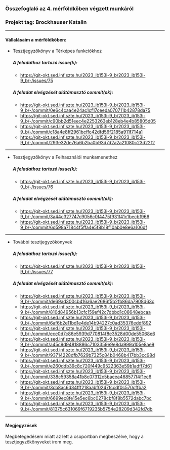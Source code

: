 ### Összefoglaló az 4. mérföldkőben végzett munkáról

### Projekt tag: Brockhauser Katalin

___

#### Vállalásaim a mérföldkőben: 

 - Tesztjegyzőkönyv a Térképes funkciókhoz

    ##### A feladathoz tartozó issue(k):

     - https://git-okt.sed.inf.szte.hu/2023_ib153i-9_b/2023_ib153i-9_b/-/issues/75   

    ##### A feladat elvégzését alátámasztó commit(ok):

     - https://git-okt.sed.inf.szte.hu/2023_ib153i-9_b/2023_ib153i-9_b/-/commit/0e6c4caa4e24ac1cf17ceeda070711b42878da75   
     - https://git-okt.sed.inf.szte.hu/2023_ib153i-9_b/2023_ib153i-9_b/-/commit/c90bb2d51eec4e2253263eb128eb4e4b85805d05   
     - https://git-okt.sed.inf.szte.hu/2023_ib153i-9_b/2023_ib153i-9_b/-/commit/c18a4e8ff2961bcffc42dfd56f2185a911f714a1   
     - https://git-okt.sed.inf.szte.hu/2023_ib153i-9_b/2023_ib153i-9_b/-/commit/293e32de76a6b2ba0b93d7d2a2a21080c23d22f2   

___

 - Tesztjegyzőkönyv a Felhasználói munkamenethez

     ##### A feladathoz tartozó issue(k):
     
      - https://git-okt.sed.inf.szte.hu/2023_ib153i-9_b/2023_ib153i-9_b/-/issues/76

     ##### A feladat elvégzését alátámasztó commit(ok):
     
      - https://git-okt.sed.inf.szte.hu/2023_ib153i-9_b/2023_ib153i-9_b/-/commit/3a44c327747c9056c0f4475f931f41c1becbf966
      - https://git-okt.sed.inf.szte.hu/2023_ib153i-9_b/2023_ib153i-9_b/-/commit/6d598a71844f5ffa4e5f8b18f10ab0e8e6a106df

___

 - További tesztjegyzőkönyvek

     ##### A feladathoz tartozó issue(k):
     
      - https://git-okt.sed.inf.szte.hu/2023_ib153i-9_b/2023_ib153i-9_b/-/issues/77

     ##### A feladat elvégzését alátámasztó commit(ok):
     
      - https://git-okt.sed.inf.szte.hu/2023_ib153i-9_b/2023_ib153i-9_b/-/commit/de69ad300cb416a6ae2686f5b2fb86da7908d63c
      - https://git-okt.sed.inf.szte.hu/2023_ib153i-9_b/2023_ib153i-9_b/-/commit/810d84956b13cfc159ef42c7dbbd1c08648ebcaa
      - https://git-okt.sed.inf.szte.hu/2023_ib153i-9_b/2023_ib153i-9_b/-/commit/6af6b2e11bd1e4de14b94227c0ad35376eddf892
      - https://git-okt.sed.inf.szte.hu/2023_ib153i-9_b/2023_ib153i-9_b/-/commit/ece0d7c86e5939d770814f8e3528d00de55068e6
      - https://git-okt.sed.inf.szte.hu/2023_ib153i-9_b/2023_ib153i-9_b/-/commit/a45c9d94818886c7103359e9e8da999a105e8ae9
      - https://git-okt.sed.inf.szte.hu/2023_ib153i-9_b/2023_ib153i-9_b/-/commit/93714228dfb7629b7325c84b0468b417bb3cc98d
      - https://git-okt.sed.inf.szte.hu/2023_ib153i-9_b/2023_ib153i-9_b/-/commit/e260ddb39c8c720f449c9522363e59b1adff7d61
      - https://git-okt.sed.inf.szte.hu/2023_ib153i-9_b/2023_ib153i-9_b/-/commit/338c59358a41b8c07312c5baeea468577f4f1ec6
      - https://git-okt.sed.inf.szte.hu/2023_ib153i-9_b/2023_ib153i-9_b/-/commit/3cb8ac6d34fff218aabf0247fccdf0c570cffba2
      - https://git-okt.sed.inf.szte.hu/2023_ib153i-9_b/2023_ib153i-9_b/-/commit/6699ec8fe15e5ec6bc0278cbf8f8b5572dabc7bc
      - https://git-okt.sed.inf.szte.hu/2023_ib153i-9_b/2023_ib153i-9_b/-/commit/81375c631069f6719235b5754e28209d342fd7db

___

#### Megjegyzések
Megbetegedésem miatt az lett a csoportban megbeszélve, hogy a tesztjegyzőkönyveket írom meg. 

